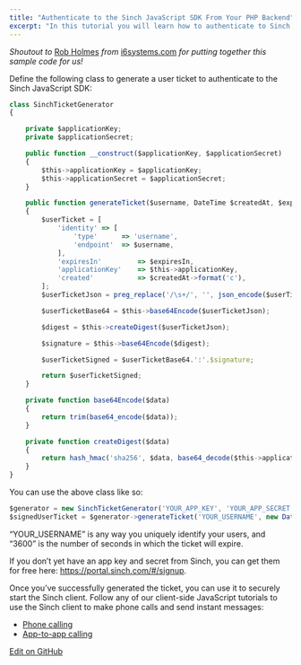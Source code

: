 ```yaml
---
title: "Authenticate to the Sinch JavaScript SDK From Your PHP Backend"
excerpt: "In this tutorial you will learn how to authenticate to Sinch JS SDK from a PHP backend. Use it to securely start the Sinch Client."
---
```

*Shoutout to* [Rob Holmes](https://twitter.com/robholmes) *from* [i6systems.com](http://i6systems.com) *for putting together this sample code for us\!*

Define the following class to generate a user ticket to authenticate to the Sinch JavaScript SDK:

```javascript
class SinchTicketGenerator
{

    private $applicationKey;
    private $applicationSecret;

    public function __construct($applicationKey, $applicationSecret)
    {
        $this->applicationKey = $applicationKey;
        $this->applicationSecret = $applicationSecret;
    }

    public function generateTicket($username, DateTime $createdAt, $expiresIn)
    {
        $userTicket = [
            'identity' => [
                'type'      => 'username',
                'endpoint'  => $username,
            ],
            'expiresIn'         => $expiresIn,
            'applicationKey'    => $this->applicationKey,
            'created'           => $createdAt->format('c'),
        ];
        $userTicketJson = preg_replace('/\s+/', '', json_encode($userTicket));

        $userTicketBase64 = $this->base64Encode($userTicketJson);

        $digest = $this->createDigest($userTicketJson);

        $signature = $this->base64Encode($digest);

        $userTicketSigned = $userTicketBase64.':'.$signature;

        return $userTicketSigned;
    }

    private function base64Encode($data)
    {
        return trim(base64_encode($data));
    }

    private function createDigest($data)
    {
        return hash_hmac('sha256', $data, base64_decode($this->applicationSecret), true);
    }
}
```

You can use the above class like so:

```javascript
$generator = new SinchTicketGenerator('YOUR_APP_KEY', 'YOUR_APP_SECRET');
$signedUserTicket = $generator->generateTicket('YOUR_USERNAME', new DateTime(), 3600);
```

“YOUR\_USERNAME” is any way you uniquely identify your users, and “3600” is the number of seconds in which the ticket will expire.

If you don’t yet have an app key and secret from Sinch, you can get them for free here: <https://portal.sinch.com/#/signup>.

Once you’ve successfully generated the ticket, you can use it to securely start the Sinch client. Follow any of our client-side JavaScript tutorials to use the Sinch client to make phone calls and send instant messages:

 - [Phone calling](doc:using-sinch-js-sdk-to-call-a-phone-number)
 - [App-to-app calling](doc:turn-your-browser-into-a-phone-with-the-sinch-js-sdk)

<a class="edit-on-github" href="https://github.com/sinch/docs/blob/master/docs/tutorials/php/authenticate-to-the-sinch-javascript-sdk-from-your-php-backend.md">Edit on GitHub</a>